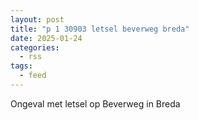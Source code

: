 ```yaml
---
layout: post
title: "p 1 30903 letsel beverweg breda"
date: 2025-01-24
categories: 
  - rss
tags: 
  - feed
---
```


Ongeval met letsel op Beverweg in Breda
